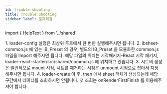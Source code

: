 ```yaml
---
id: trouble-shooting
title: Trouble Shooting
sidebar_label: 문제해결
---
```


import { HelpText } from '../shared'

<HelpText>
  1. loader-config 설정은 최상위 루트에서 한 번만 실행해주시면 됩니다.
  2. ibsheet-common.js 에 있는 IB_Preset 의 경우, 별도의 IB_Preset 을 모듈화한 common.js 파일을 Import 해주시면 됩니다.
  해당 파일의 위치는 시작패키지-React 시작 패키지, loader-react-starter/src/shared/common.js 에 위치하고 있습니다.
  3. 시트의 생성은 일반적으로 mount 시점, 시트를 제거하는 시점은 unmount 시점으로 잡아서 지정해주시면 됩니다.
  4. loader-create 이 후, then 에서 sheet 객체가 생성되는데 해당 구간에서 데이터를 조회하시면 안됩니다. 첫 조회는 onRenderFirstFinish 를 이용해주셔야 합니다.
</HelpText>

